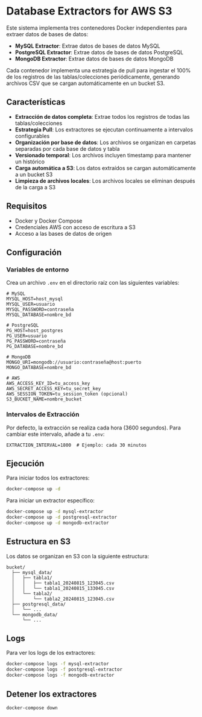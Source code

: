 # Database Extractors for AWS S3

Este sistema implementa tres contenedores Docker independientes para extraer datos de bases de datos:
- **MySQL Extractor**: Extrae datos de bases de datos MySQL
- **PostgreSQL Extractor**: Extrae datos de bases de datos PostgreSQL
- **MongoDB Extractor**: Extrae datos de bases de datos MongoDB

Cada contenedor implementa una estrategia de pull para ingestar el 100% de los registros de las tablas/colecciones periódicamente, generando archivos CSV que se cargan automáticamente en un bucket S3.

## Características

- **Extracción de datos completa**: Extrae todos los registros de todas las tablas/colecciones
- **Estrategia Pull**: Los extractores se ejecutan continuamente a intervalos configurables
- **Organización por base de datos**: Los archivos se organizan en carpetas separadas por cada base de datos y tabla
- **Versionado temporal**: Los archivos incluyen timestamp para mantener un histórico
- **Carga automática a S3**: Los datos extraídos se cargan automáticamente a un bucket S3
- **Limpieza de archivos locales**: Los archivos locales se eliminan después de la carga a S3

## Requisitos

- Docker y Docker Compose
- Credenciales AWS con acceso de escritura a S3
- Acceso a las bases de datos de origen

## Configuración

### Variables de entorno

Crea un archivo `.env` en el directorio raíz con las siguientes variables:

```
# MySQL
MYSQL_HOST=host_mysql
MYSQL_USER=usuario
MYSQL_PASSWORD=contraseña
MYSQL_DATABASE=nombre_bd

# PostgreSQL
PG_HOST=host_postgres
PG_USER=usuario
PG_PASSWORD=contraseña
PG_DATABASE=nombre_bd

# MongoDB
MONGO_URI=mongodb://usuario:contraseña@host:puerto
MONGO_DATABASE=nombre_bd

# AWS
AWS_ACCESS_KEY_ID=tu_access_key
AWS_SECRET_ACCESS_KEY=tu_secret_key
AWS_SESSION_TOKEN=tu_session_token (opcional)
S3_BUCKET_NAME=nombre_bucket
```

### Intervalos de Extracción

Por defecto, la extracción se realiza cada hora (3600 segundos). Para cambiar este intervalo, añade a tu `.env`:

```
EXTRACTION_INTERVAL=1800  # Ejemplo: cada 30 minutos
```

## Ejecución

Para iniciar todos los extractores:

```bash
docker-compose up -d
```

Para iniciar un extractor específico:

```bash
docker-compose up -d mysql-extractor
docker-compose up -d postgresql-extractor
docker-compose up -d mongodb-extractor
```

## Estructura en S3

Los datos se organizan en S3 con la siguiente estructura:

```
bucket/
  ├── mysql_data/
  │   ├── tabla1/
  │   │   ├── tabla1_20240815_123045.csv
  │   │   └── tabla1_20240815_133045.csv
  │   └── tabla2/
  │       └── tabla2_20240815_123045.csv
  ├── postgresql_data/
  │   └── ...
  └── mongodb_data/
      └── ...
```

## Logs

Para ver los logs de los extractores:

```bash
docker-compose logs -f mysql-extractor
docker-compose logs -f postgresql-extractor
docker-compose logs -f mongodb-extractor
```

## Detener los extractores

```bash
docker-compose down
``` 